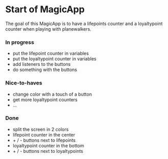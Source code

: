 # Start of MagicApp

The goal of this MagicApp is to have a lifepoints counter and a loyaltypoint counter when playing with planewalkers.

### In progress
 * put the lifepoint counter in variables
 * put the loyaltypoint counter in variables
 * add listeners to the buttons
 * do something with the buttons

### Nice-to-haves
 * change color with a touch of a button
 * get more loyaltypoint counters
 * ...

### Done
 * split the screen in 2 colors
 * lifepoint counter in the center
 * \+ / - buttons next to lifepoints
 * loyaltypoint counter in the bottom
 * \+ / - buttons next to loyaltypoints
